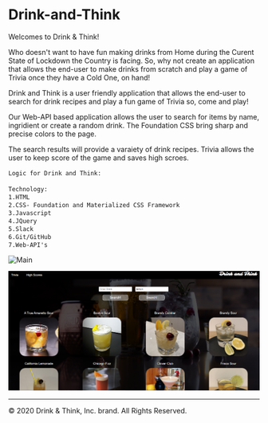 # Drink-and-Think

Welcomes to Drink & Think!


Who doesn't want to have fun making drinks from Home during the Curent State of Lockdown the Country is facing. So, why not create an application that allows the end-user to make drinks from scratch and play a game of Trivia once they have a Cold One, on hand!

Drink and Think is a user friendly application that allows the end-user to search for drink recipes and play a fun game of Trivia so, come and play!

Our Web-API based application allows the user to search for items by name, ingridient or create a random drink. The Foundation CSS bring sharp and precise colors to the page. 

The search results will provide a varaiety of drink recipes. Trivia allows the user to keep score of the game and saves high scroes. 

```
Logic for Drink and Think:

Technology:
1.HTML
2.CSS- Foundation and Materialized CSS Framework
3.Javascript
4.JQuery
5.Slack
6.Git/GitHub
7.Web-API's
```

![Main](assets/css/main.png)


![Secondarypage](assets/css/secondarypage.png)



- - -
© 2020 Drink & Think, Inc. brand. All Rights Reserved.